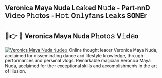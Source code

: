 ## Veronica Maya Nuda L𝚎a𝚔ed N𝚞𝚍e - Part-nnD Vi𝚍𝚎o P𝚑𝚘tos - H𝚘𝚝 O𝚗𝚕yf𝚊ns L𝚎a𝚔s S0NEr

# <h2><a href="http://kf5km55.oniu.top/?m=Veronica+Maya+Nuda">🔗👉 🔴 Veronica Maya Nuda P𝚑ot𝚘𝚜 V𝚒d𝚎o</a></h2>

[![Veronica Maya Nuda Nu𝚍e𝚜](https://i.imgur.com/0qMVB7G.gif)](http://kf5km55.oniu.top/?m=Veronica+Maya+Nuda)
Online thought leader Veronica Maya Nuda, acclaimed for disseminating dance and lifestyle knowledge, through performances and personal vlogs. Remarkable magician Veronica Maya Nuda, acclaimed for their exceptional skills and accomplishments in the art of illusion.  
